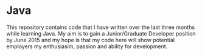 Java
====
This repository contains code that I have written over the last three months while learning Java. My aim is to gain a Junior/Graduate Developer position by June 2015 and my hope is that my code here will show potential employers my enthusiasim, passion and ability for development.    
